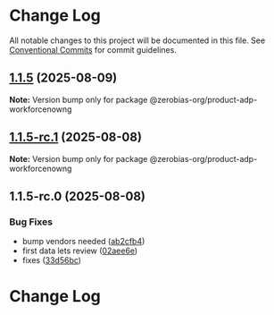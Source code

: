 # Change Log

All notable changes to this project will be documented in this file.
See [Conventional Commits](https://conventionalcommits.org) for commit guidelines.

## [1.1.5](https://github.com/zerobias-org/product/compare/@zerobias-org/product-adp-workforcenowng@1.1.5-rc.1...@zerobias-org/product-adp-workforcenowng@1.1.5) (2025-08-09)

**Note:** Version bump only for package @zerobias-org/product-adp-workforcenowng





## [1.1.5-rc.1](https://github.com/zerobias-org/product/compare/@zerobias-org/product-adp-workforcenowng@1.1.5-rc.0...@zerobias-org/product-adp-workforcenowng@1.1.5-rc.1) (2025-08-08)

**Note:** Version bump only for package @zerobias-org/product-adp-workforcenowng





## 1.1.5-rc.0 (2025-08-08)


### Bug Fixes

* bump vendors needed ([ab2cfb4](https://github.com/zerobias-org/product/commit/ab2cfb4a9cf2e3008e08b068f98011fec096c932))
* first data lets review ([02aee6e](https://github.com/zerobias-org/product/commit/02aee6e8c4f11675de7c63a00f4c8254a67a4dd7))
* fixes ([33d56bc](https://github.com/zerobias-org/product/commit/33d56bcaedf3fa5e3939a33c0fb57eda53539d05))





# Change Log
